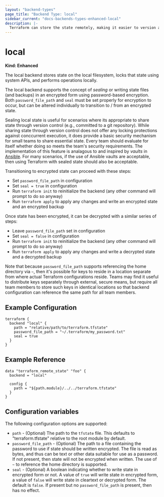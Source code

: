 ```yaml
---
layout: "backend-types"
page_title: "Backend Type: local"
sidebar_current: "docs-backends-types-enhanced-local"
description: |-
  Terraform can store the state remotely, making it easier to version and work with in a team.
---
```


# local

**Kind: Enhanced**

The local backend stores state on the local filesystem, locks that
state using system APIs, and performs operations locally.

The local backend supports the concept of _sealing_ or writing state files (and backups) in an encrypted form using password-based encryption. Both `password_file_path` and `seal` must be set properly for encryption to occur, but can be altered individually to transition to / from an encrypted state.

Sealing local state is useful for scenarios where its appropriate to share state through version control (e.g., committed to a git repository). While sharing state through version control does not offer any locking protections against conccurrent execution, it does provide a basic security mechanism for small teams to share essential state. Every team should evaluate for itself whether doing so meets the team's security requirements. The implementation of this feature is analagous to and inspired by _vaults_ in [Ansible](http://docs.ansible.com/ansible/latest/vault.html). For many scenarios, if the use of Ansible vaults are acceptable, then using Terraform with sealed state should also be acceptable.

Transitioning to encrypted state can proceed with these steps:
* Set `password_file_path` in configuration
* Set `seal = true` in configuration
* Run `terraform init` to reinitialize the backend (any other command will prompt to do so anyway)
* Run `terraform apply` to apply any changes and write an encrypted state and an encrypted backup

Once state has been encrypted, it can be decrypted with a similar series of steps:
* Leave `password_file_path` set in configuration
* Set `seal = false` in configuration
* Run `terraform init` to reinitialize the backend (any other command will prompt to do so anyway)
* Run `terraform apply` to apply any changes and write a decrypted state and a decrypted backup

Note that because `password_file_path` supports referencing the home directory via `~`, then it's possible for keys to reside in a location separate from where actual Terraform configurations reside. Teams may find it useful to distribute keys separately through external, secure means, but require all team members to store such keys in identical locations so that backend configuration can reference the same path for all team members.

## Example Configuration

```hcl
terraform {
  backend "local" {
    path = "relative/path/to/terraform.tfstate"
    password_file_path = "~/.terraform/my_password.txt"
    seal = true
  }
}
```

## Example Reference

```hcl
data "terraform_remote_state" "foo" {
  backend = "local"

  config {
    path = "${path.module}/../../terraform.tfstate"
  }
}
```

## Configuration variables

The following configuration options are supported:

 * `path` - (Optional) The path to the `tfstate` file. This defaults to
   "terraform.tfstate" relative to the root module by default.
* `password_file_path` - (Optional) The path to a file containing the password to use if state should be written encrypted. The file is read as bytes, and thus can be text or other data suitable for use as a password. If not present, then state will not be encrypted when written. The use of `~` to reference the home directory is supported.
* `seal` - (Optional) A boolean indicating whether to write state in encrypted form or not. A value of `true` will write state in encrypted form, a value of `false` will write state in cleartext or decrypted form. The default is `false`. If present but no `password_file_path` is present, then has no effect.